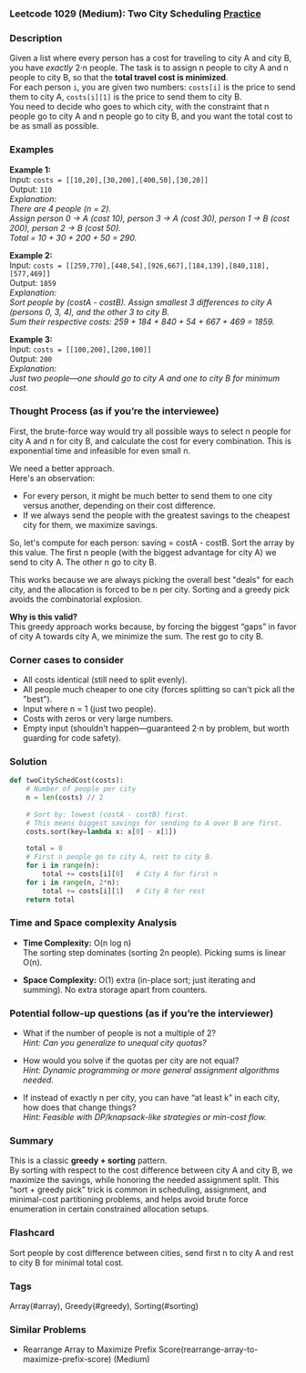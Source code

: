 ### Leetcode 1029 (Medium): Two City Scheduling [Practice](https://leetcode.com/problems/two-city-scheduling)

### Description  
Given a list where every person has a cost for traveling to city A and city B, you have *exactly* 2⋅n people. The task is to assign n people to city A and n people to city B, so that the **total travel cost is minimized**.  
For each person `i`, you are given two numbers: `costs[i]` is the price to send them to city A, `costs[i][1]` is the price to send them to city B.  
You need to decide who goes to which city, with the constraint that n people go to city A and n people go to city B, and you want the total cost to be as small as possible.

### Examples  

**Example 1:**  
Input: `costs = [[10,20],[30,200],[400,50],[30,20]]`  
Output: `110`  
*Explanation:  
There are 4 people (n = 2).  
Assign person 0 → A (cost 10), person 3 → A (cost 30), person 1 → B (cost 200), person 2 → B (cost 50).  
Total = 10 + 30 + 200 + 50 = 290.*

**Example 2:**  
Input: `costs = [[259,770],[448,54],[926,667],[184,139],[840,118],[577,469]]`  
Output: `1859`  
*Explanation:  
Sort people by (costA - costB). Assign smallest 3 differences to city A (persons 0, 3, 4), and the other 3 to city B.  
Sum their respective costs: 259 + 184 + 840 + 54 + 667 + 469 = 1859.*

**Example 3:**  
Input: `costs = [[100,200],[200,100]]`  
Output: `200`  
*Explanation:  
Just two people—one should go to city A and one to city B for minimum cost.*

### Thought Process (as if you’re the interviewee)  
First, the brute-force way would try all possible ways to select n people for city A and n for city B, and calculate the cost for every combination. This is exponential time and infeasible for even small n.

We need a better approach.  
Here's an observation:  
- For every person, it might be much better to send them to one city versus another, depending on their cost difference.
- If we always send the people with the greatest savings to the cheapest city for them, we maximize savings.

So, let's compute for each person: saving = costA - costB. Sort the array by this value. The first n people (with the biggest advantage for city A) we send to city A. The other n go to city B.

This works because we are always picking the overall best "deals" for each city, and the allocation is forced to be n per city. Sorting and a greedy pick avoids the combinatorial explosion.

**Why is this valid?**  
This greedy approach works because, by forcing the biggest “gaps” in favor of city A towards city A, we minimize the sum. The rest go to city B.

### Corner cases to consider  
- All costs identical (still need to split evenly).
- All people much cheaper to one city (forces splitting so can't pick all the "best").
- Input where n = 1 (just two people).
- Costs with zeros or very large numbers.
- Empty input (shouldn't happen—guaranteed 2⋅n by problem, but worth guarding for code safety).

### Solution

```python
def twoCitySchedCost(costs):
    # Number of people per city
    n = len(costs) // 2
    
    # Sort by: lowest (costA - costB) first.
    # This means biggest savings for sending to A over B are first.
    costs.sort(key=lambda x: x[0] - x[1])
    
    total = 0
    # First n people go to city A, rest to city B.
    for i in range(n):
        total += costs[i][0]   # City A for first n
    for i in range(n, 2*n):
        total += costs[i][1]   # City B for rest
    return total
```

### Time and Space complexity Analysis  

- **Time Complexity:** O(n log n)  
  The sorting step dominates (sorting 2n people). Picking sums is linear O(n).

- **Space Complexity:** O(1) extra (in-place sort; just iterating and summing). No extra storage apart from counters.

### Potential follow-up questions (as if you’re the interviewer)  

- What if the number of people is not a multiple of 2?  
  *Hint: Can you generalize to unequal city quotas?*

- How would you solve if the quotas per city are not equal?  
  *Hint: Dynamic programming or more general assignment algorithms needed.*

- If instead of exactly n per city, you can have “at least k” in each city, how does that change things?  
  *Hint: Feasible with DP/knapsack-like strategies or min-cost flow.*

### Summary
This is a classic **greedy + sorting** pattern.  
By sorting with respect to the cost difference between city A and city B, we maximize the savings, while honoring the needed assignment split. This “sort + greedy pick” trick is common in scheduling, assignment, and minimal-cost partitioning problems, and helps avoid brute force enumeration in certain constrained allocation setups.


### Flashcard
Sort people by cost difference between cities, send first n to city A and rest to city B for minimal total cost.

### Tags
Array(#array), Greedy(#greedy), Sorting(#sorting)

### Similar Problems
- Rearrange Array to Maximize Prefix Score(rearrange-array-to-maximize-prefix-score) (Medium)